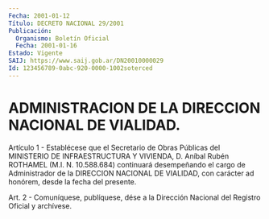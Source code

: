 ```yaml
---
Fecha: 2001-01-12
Título: DECRETO NACIONAL 29/2001
Publicación:
  Organismo: Boletín Oficial
  Fecha: 2001-01-16
Estado: Vigente
SAIJ: https://www.saij.gob.ar/DN20010000029
Id: 123456789-0abc-920-0000-1002soterced
---
```

# ADMINISTRACION DE LA DIRECCION NACIONAL DE VIALIDAD.

<a id="1"></a>
Artículo 1 - Establécese que el Secretario de Obras Públicas del MINISTERIO DE INFRAESTRUCTURA Y VIVIENDA, D. Aníbal Rubén ROTHAMEL (M.I. N. 10.588.684) continuará desempeñando el cargo de Administrador de la DIRECCION NACIONAL DE VIALIDAD, con carácter ad honórem, desde la fecha del presente.

<a id="2"></a>
Art. 2 -  Comuníquese, publíquese, dése a  la Dirección Nacional del Registro Oficial y archívese.